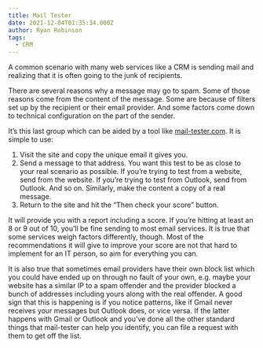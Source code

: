 ```yaml
---
title: Mail Tester
date: 2021-12-04T01:35:34.000Z
author: Ryan Robinson
tags:
  - CRM
---
```


A common scenario with many web services like a CRM is sending mail and realizing that it is often going to the junk of recipients.

There are several reasons why a message may go to spam. Some of those reasons come from the content of the message. Some are because of filters set up by the recipient or their email provider. And some factors come down to technical configuration on the part of the sender.

It’s this last group which can be aided by a tool like [mail-tester.com](https://www.mail-tester.com/). It is simple to use:

1. Visit the site and copy the unique email it gives you.
2. Send a message to that address. You want this test to be as close to your real scenario as possible. If you’re trying to test from a website, send from the website. If you’re trying to test from Outlook, send from Outlook. And so on. Similarly, make the content a copy of a real message.
3. Return to the site and hit the “Then check your score” button.

It will provide you with a report including a score. If you’re hitting at least an 8 or 9 out of 10, you’ll be fine sending to most email services. It is true that some services weigh factors differently, though. Most of the recommendations it will give to improve your score are not that hard to implement for an IT person, so aim for everything you can.

It is also true that sometimes email providers have their own block list which you could have ended up on through no fault of your own, e.g. maybe your website has a similar IP to a spam offender and the provider blocked a bunch of addresses including yours along with the real offender. A good sign that this is happening is if you notice patterns, like if Gmail never receives your messages but Outlook does, or vice versa. If the latter happens with Gmail or Outlook and you’ve done all the other standard things that mail-tester can help you identify, you can file a request with them to get off the list.
